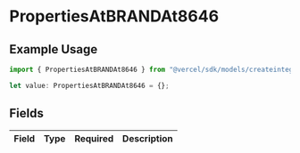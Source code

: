 # PropertiesAtBRANDAt8646

## Example Usage

```typescript
import { PropertiesAtBRANDAt8646 } from "@vercel/sdk/models/createintegrationstoredirectop.js";

let value: PropertiesAtBRANDAt8646 = {};
```

## Fields

| Field       | Type        | Required    | Description |
| ----------- | ----------- | ----------- | ----------- |